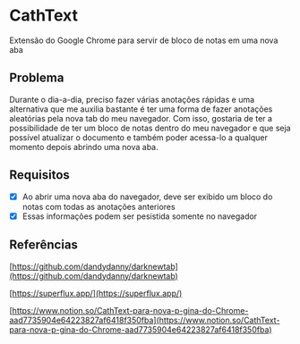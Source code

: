 # CathText

Extensão do Google Chrome para servir de bloco de notas em uma nova aba

## Problema

Durante o dia-a-dia, preciso fazer várias anotações rápidas e uma alternativa que me auxilia bastante é ter uma forma de fazer anotações aleatórias pela nova tab do meu navegador. Com isso, gostaria de ter a possibilidade de ter um bloco de notas dentro do meu navegador e que seja possível atualizar o documento e também poder acessa-lo a qualquer momento depois abrindo uma nova aba.

## Requisitos

- [x]  Ao abrir uma nova aba do navegador, deve ser exibido um bloco do notas com todas as anotações anteriores
- [x]  Essas informações podem ser pesistida somente no navegador

## Referências

[https://github.com/dandydanny/darknewtab](https://github.com/dandydanny/darknewtab)

[https://superflux.app/](https://superflux.app/)

[https://www.notion.so/CathText-para-nova-p-gina-do-Chrome-aad7735904e64223827af6418f350fba](https://www.notion.so/CathText-para-nova-p-gina-do-Chrome-aad7735904e64223827af6418f350fba)